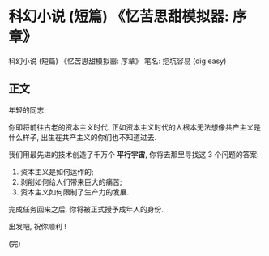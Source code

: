 # 科幻小说 (短篇) 《忆苦思甜模拟器: 序章》

科幻小说 (短篇) 《忆苦思甜模拟器: 序章》
笔名: 挖坑容易 (dig easy)


## 正文

年轻的同志:

你即将前往古老的资本主义时代.
正如资本主义时代的人根本无法想像共产主义是什么样子,
出生在共产主义的你们也不知道过去.

我们用最先进的技术创造了千万个 **平行宇宙**, 你将去那里寻找这 3 个问题的答案:
1. 资本主义是如何运作的;
2. 剥削如何给人们带来巨大的痛苦;
3. 资本主义如何限制了生产力的发展.

完成任务回来之后, 你将被正式授予成年人的身份.

出发吧, 祝你顺利 !

(完)
